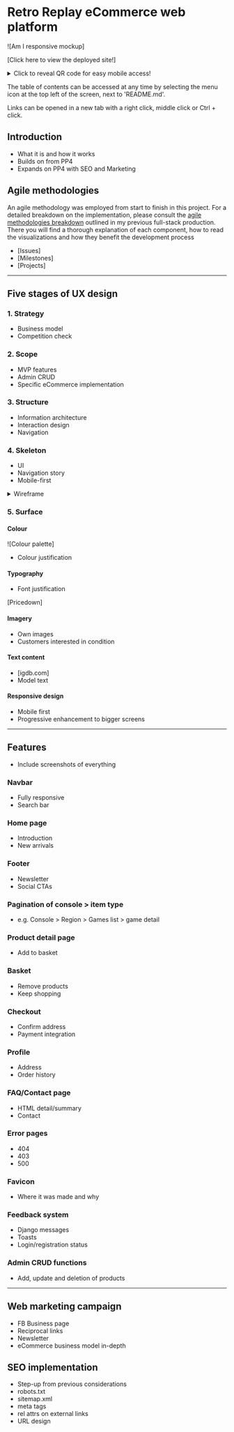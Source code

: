# Retro Replay eCommerce web platform

![Am I responsive mockup]

[Click here to view the deployed site!]

<details>
  <summary>Click to reveal QR code for easy mobile access!</summary>
  <img src="" alt="QR code link to deployed site">
</details>

The table of contents can be accessed at any time by selecting the menu icon at
the top left of the screen, next to 'README.md'.

Links can be opened in a new tab with a right click, middle click or Ctrl + click.

## Introduction

- What it is and how it works
- Builds on from PP4
- Expands on PP4 with SEO and Marketing

## Agile methodologies

An agile methodology was employed from start to finish in this project. For a
detailed breakdown on the implementation, please consult the
[agile methodologies breakdown](https://github.com/jts272/pp4-safe-hands-guitar-tech#agile-methodologies)
outlined in my previous full-stack production. There you will find a thorough
explanation of each component, how to read the visualizations and how they benefit
the development process

- [Issues]
- [Milestones]
- [Projects]

---

## Five stages of UX design

### 1. Strategy

- Business model
- Competition check

### 2. Scope

- MVP features
- Admin CRUD
- Specific eCommerce implementation

### 3. Structure

- Information architecture
- Interaction design
- Navigation

### 4. Skeleton

- UI
- Navigation story
- Mobile-first

<details>
  <summary>Wireframe</summary>
  <img src="" alt="">
</details>

### 5. Surface

#### Colour

![Colour palette]

- Colour justification

#### Typography

- Font justification

[Pricedown]

#### Imagery

- Own images
- Customers interested in condition

#### Text content

- [igdb.com]
- Model text

#### Responsive design

- Mobile first
- Progressive enhancement to bigger screens

---

## Features

- Include screenshots of everything

### Navbar

- Fully responsive
- Search bar

### Home page

- Introduction
- New arrivals

### Footer

- Newsletter
- Social CTAs

### Pagination of console > item type

- e.g. Console > Region > Games list > game detail

### Product detail page

- Add to basket

### Basket

- Remove products
- Keep shopping

### Checkout

- Confirm address
- Payment integration

### Profile

- Address
- Order history

### FAQ/Contact page

- HTML detail/summary
- Contact

### Error pages

- 404
- 403
- 500

### Favicon

- Where it was made and why

### Feedback system

- Django messages
- Toasts
- Login/registration status

### Admin CRUD functions

- Add, update and deletion of products

---

## Web marketing campaign

- FB Business page
- Reciprocal links
- Newsletter
- eCommerce business model in-depth

## SEO implementation

- Step-up from previous considerations
- robots.txt
- sitemap.xml
- meta tags
- rel attrs on external links
- URL design
